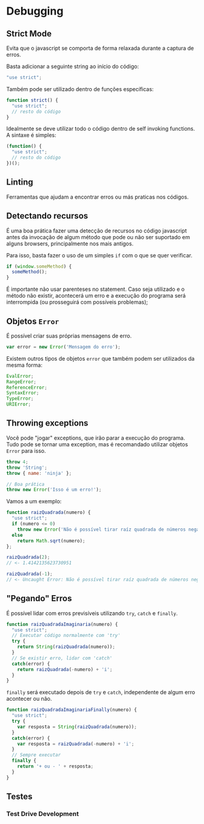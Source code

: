 # Debugging

## Strict Mode

Evita que o javascript se comporta de forma relaxada durante a captura de erros.

Basta adicionar a seguinte string ao início do código:

```js
"use strict";
```

Também pode ser utilizado dentro de funções específicas:

```js
function strict() {
  "use strict";
  // resto do código
}
```

Idealmente se deve utilizar todo o código dentro de self invoking functions. A sintaxe é simples:

```js
(function() {
  "use strict";
  // resto do código
})();
```

## Linting

Ferramentas que ajudam a encontrar erros ou más praticas nos códigos.

## Detectando recursos

É uma boa prática fazer uma detecção de recursos no código javascript antes da invocação de algum método que pode ou não ser suportado em alguns browsers, principalmente nos mais antigos.

Para isso, basta fazer o uso de um simples `if` com o que se quer verificar.

```js
if (window.someMethod) {
  someMethod();
}
```

É importante não usar parenteses no statement. Caso seja utilizado e o método não existir, acontecerá um erro e a execução do programa será interrompida (ou prosseguirá com possíveis problemas);

## Objetos `Error`

É possível criar suas próprias mensagens de erro.

```js
var error = new Error('Mensagem do erro');
```

Existem outros tipos de objetos `error` que também podem ser utilizados da mesma forma:
```js
EvalError;
RangeError;
ReferenceError;
SyntaxError;
TypeError;
URIError;
```

## Throwing exceptions

Você pode "jogar" exceptions, que irão parar a execução do programa. Tudo pode se tornar uma exception, mas é recomandado utilizar objetos `Error` para isso.

```js
throw 4;
throw 'String';
throw { name: 'ninja' };

// Boa prática
throw new Error('Isso é um erro!');
```

Vamos a um exemplo:

```js
function raizQuadrada(numero) {
  "use strict";
  if (numero <= 0)
    throw new Error('Não é possível tirar raíz quadrada de números negativos.');
  else
    return Math.sqrt(numero);
};

raizQuadrada(2);
// <- 1.4142135623730951

raizQuadrada(-1);
// <- Uncaught Error: Não é possível tirar raíz quadrada de números negativos.
```

## "Pegando" Erros

É possível lidar com erros previsíveis utilizando `try`, `catch` e `finally`.

```js
function raizQuadradaImaginaria(numero) {
  "use strict";
  // Executar código normalmente com 'try'
  try {
    return String(raizQuadrada(numero));
  }
  // Se existir erro, lidar com 'catch'
  catch(error) {
    return raizQuadrada(-numero) + 'i';
  }
}
```

`finally` será executado depois de `try` e `catch`, independente de algum erro acontecer ou não.

```js
function raizQuadradaImaginariaFinally(numero) {
  "use strict";
  try {
    var resposta = String(raizQuadrada(numero));
  }
  catch(error) {
    var resposta = raizQuadrada(-numero) + 'i';
  }
  // Sempre executar
  finally {
    return '+ ou - ' + resposta;
  }
}
```

## Testes

### Test Drive Development
